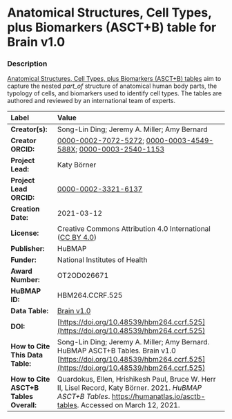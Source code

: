 # Anatomical Structures, Cell Types, plus Biomarkers (ASCT+B) table for Brain v1.0

### Description
[Anatomical Structures, Cell Types, plus Biomarkers (ASCT+B) tables](https://humanatlas.io/asctb-tables) aim to capture the nested *part_of* structure of anatomical human body parts, the typology of cells, and biomarkers used to identify cell types. The tables are authored and reviewed by an international team of experts.

| Label | Value |
| :------------- |:-------------|
| **Creator(s):** | Song-Lin Ding; Jeremy A. Miller; Amy Bernard |
| **Creator ORCID:** | [0000-0002-7072-5272](https://orcid.org/0000-0002-7072-5272); [0000-0003-4549-588X](https://orcid.org/0000-0003-4549-588X); [0000-0003-2540-1153](https://orcid.org/0000-0003-2540-1153) |
| **Project Lead:** | Katy B&ouml;rner |
| **Project Lead ORCID:** | [0000-0002-3321-6137](https://orcid.org/0000-0002-3321-6137) |
| **Creation Date:** | 2021-03-12 |
| **License:** | Creative Commons Attribution 4.0 International ([CC BY 4.0](https://creativecommons.org/licenses/by/4.0/)) |
| **Publisher:** | HuBMAP |
| **Funder:** | National Institutes of Health |
| **Award Number:** | OT2OD026671 |
| **HuBMAP ID:** | HBM264.CCRF.525 |
| **Data Table:** | [Brain v1.0](https://cdn.humanatlas.io/hra-releases/v1.0/asct-b/ASCT-B_Allen_Brain.csv) |
| **DOI:** | [https://doi.org/10.48539/hbm264.ccrf.525](https://doi.org/10.48539/hbm264.ccrf.525) |
| **How to Cite This Data Table:** | Song-Lin Ding; Jeremy A. Miller; Amy Bernard. HuBMAP ASCT+B Tables. Brain v1.0 [https://doi.org/10.48539/hbm264.ccrf.525](https://doi.org/10.48539/hbm264.ccrf.525) |
| **How to Cite ASCT+B Tables Overall:** | Quardokus, Ellen, Hrishikesh Paul, Bruce W. Herr II, Lisel Record, Katy B&ouml;rner. 2021. *HuBMAP ASCT+B Tables*. https://humanatlas.io/asctb-tables. Accessed on March 12, 2021. |